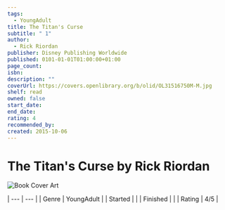 ```yaml
---
tags:
  - YoungAdult
title: The Titan's Curse
subtitle: " 1"
author:
  - Rick Riordan
publisher: Disney Publishing Worldwide
published: 0101-01-01T01:00:00+01:00
page_count: 
isbn: 
description: ""
coverUrl: https://covers.openlibrary.org/b/olid/OL31516750M-M.jpg
shelf: read
owned: false
start_date: 
end_date: 
rating: 4
recommended_by: 
created: 2015-10-06
---
```


# The Titan's Curse by Rick Riordan

![Book Cover Art](https://covers.openlibrary.org/b/olid/OL31516750M-M.jpg)


| --- | --- |
| Genre | YoungAdult |
| Started |  |
| Finished |  |
| Rating | 4/5 |

